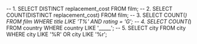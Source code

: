 -- 1. SELECT DISTINCT replacement_cost FROM film;
-- 2. SELECT COUNT(DISTINCT replacement_cost) FROM film;
-- 3. SELECT COUNT(*) FROM film WHERE title LIKE 'T%' AND rating = 'G';
-- 4. SELECT COUNT(*) FROM country WHERE country LIKE '_____';
-- 5. SELECT city FROM city WHERE city LIKE '%R' OR city LIKE '%r';